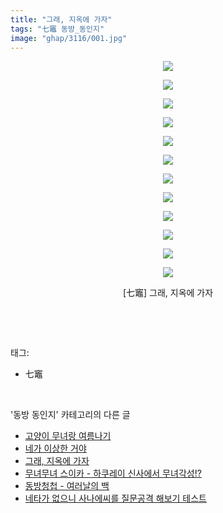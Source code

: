 ```yaml
---
title: "그래, 지옥에 가자"
tags: "七竈 동방_동인지"
image: "ghap/3116/001.jpg"
---
```

<div class="article">
<p style="text-align: center; clear: none; float: none;"><img src="{{ site.nasurl }}/ghap/3116/001.jpg"/></p>
<p style="text-align: center; clear: none; float: none;"><img src="{{ site.nasurl }}/ghap/3116/002.jpg"/></p>
<p style="text-align: center; clear: none; float: none;"><img src="{{ site.nasurl }}/ghap/3116/003.jpg"/></p>
<p style="text-align: center; clear: none; float: none;"><img src="{{ site.nasurl }}/ghap/3116/004.jpg"/></p>
<p style="text-align: center; clear: none; float: none;"><img src="{{ site.nasurl }}/ghap/3116/005.jpg"/></p>
<p style="text-align: center; clear: none; float: none;"><img src="{{ site.nasurl }}/ghap/3116/006.jpg"/></p>
<p style="text-align: center; clear: none; float: none;"><img src="{{ site.nasurl }}/ghap/3116/007.jpg"/></p>
<p style="text-align: center; clear: none; float: none;"><img src="{{ site.nasurl }}/ghap/3116/008.jpg"/></p>
<p style="text-align: center; clear: none; float: none;"><img src="{{ site.nasurl }}/ghap/3116/009.jpg"/></p>
<p style="text-align: center; clear: none; float: none;"><img src="{{ site.nasurl }}/ghap/3116/010.jpg"/></p>
<p style="text-align: center; clear: none; float: none;"><img src="{{ site.nasurl }}/ghap/3116/011.jpg"/></p>
<p style="text-align: center; clear: none; float: none;"><img src="{{ site.nasurl }}/ghap/3116/012.jpg"/></p>
<p style="text-align: center; clear: none; float: none;">[七竈] 그래, 지옥에 가자</p>
<p><br/></p>
</div><br/>
<div class="tagTrail">
<p>태그: </p>
<ul>
<li>七竈</li>
</ul>
</div><br/>
<div class="another">
<p>'동방 동인지' 카테고리의 다른 글</p>
<ul>
<li><a href="/2017-02-03-ghap_3129">고양이 무녀랑 여름나기</a></li>
<li><a href="/2017-02-03-ghap_3128">네가 이상한 거야</a></li>
<li><a href="/2017-01-12-ghap_3116">그래, 지옥에 가자</a></li>
<li><a href="/2017-01-12-ghap_3115">무녀무녀 스이카 - 하쿠레이 신사에서 무녀각성!?</a></li>
<li><a href="/2017-01-12-ghap_3114">동방청첩 - 여러날의 백</a></li>
<li><a href="/2017-01-12-ghap_3113">네타가 없으니 사나에씨를 질문공격 해보기 테스트</a></li>
</ul>
</div><br/>
<div class="cb_module cb_fluid">
<div class="cb_wrt cb_profile">
</div><!-- commentList close -->
</div><br/>
